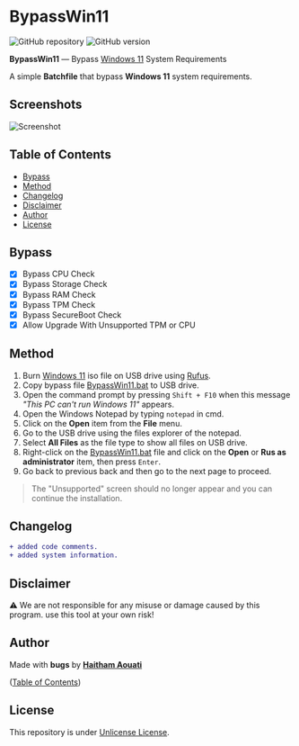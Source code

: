 # BypassWin11

![GitHub repository](https://img.shields.io/badge/haithamaouati-BypassWin11-blue?style=flat-square&logo=github)
![GitHub version](https://img.shields.io/badge/version-1.3-yellow?style=flat-square)

<strong>BypassWin11</strong> — Bypass [Windows 11](https://www.microsoft.com/en-us/windows/windows-11) System Requirements

A simple <strong>Batchfile</strong> that bypass <strong>Windows 11</strong> system requirements.

## Screenshots

![Screenshot](https://github.com/haithamaouati/BypassWin11/blob/main/screenshot.PNG?raw=true "Optional Title")

## Table of Contents

- [Bypass](#bypass)
- [Method](#method)
- [Changelog](#changelog)
- [Disclaimer](#disclaimer)
- [Author](#author)
- [License](#license)

## Bypass

- [x] Bypass CPU Check
- [x] Bypass Storage Check
- [x] Bypass RAM Check
- [x] Bypass TPM Check
- [x] Bypass SecureBoot Check
- [x] Allow Upgrade With Unsupported TPM or CPU

## Method

1. Burn [Windows 11](https://www.microsoft.com/en-us/windows/) iso file on USB drive using [Rufus](https://rufus.ie/en/).
2. Copy bypass file [BypassWin11.bat](https://github.com/haithamaouati/BypassWin11/blob/main/BypassWin11.bat) to USB drive.
3. Open the command prompt by pressing `Shift + F10` when this message _"This PC can't run Windows 11"_ appears.
4. Open the Windows Notepad by typing `notepad` in cmd.
5. Click on the **Open** item from the **File** menu.
6. Go to the USB drive using the files explorer of the notepad.
7. Select **All Files** as the file type to show all files on USB drive.
8. Right-click on the [BypassWin11.bat](https://github.com/haithamaouati/BypassWin11/blob/main/BypassWin11.bat) file and click on the **Open** or **Rus as administrator** item, then press `Enter`.
9. Go back to previous back and then go to the next page to proceed.<br>
> The "Unsupported" screen should no longer appear and you can continue the installation.

## Changelog

```diff
+ added code comments.
+ added system information.
```

## Disclaimer

:warning: We are not responsible for any misuse or damage caused by this program. use this tool at your own risk!

## Author

Made with **bugs** by [**Haitham Aouati**](https://twitter.com/haithamaouati)

([Table of Contents](#table-of-contents))

## License

This repository is under [Unlicense License](https://github.com/haithamaouati/BypassTPMCheck-SecureBoot/blob/main/LICENSE).
